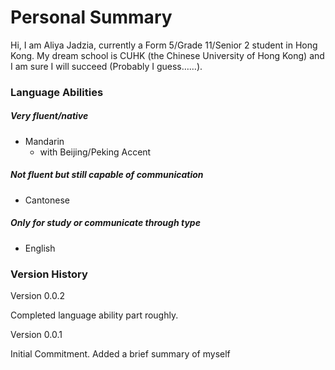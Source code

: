 # Personal Summary
Hi, I am Aliya Jadzia, currently a Form 5/Grade 11/Senior 2 student in Hong Kong. My dream school is CUHK (the Chinese University of Hong Kong) and I am sure I will succeed (Probably I guess……).

### Language Abilities 

##### Very fluent/native
- Mandarin
    - with Beijing/Peking Accent 

##### Not fluent but still capable of communication
- Cantonese

##### Only for study or communicate through type
- English

### Version History

Version 0.0.2

Completed language ability part roughly.

Version 0.0.1

Initial Commitment. Added a brief summary of myself
